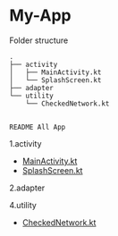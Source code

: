 # My-App

Folder structure

```
.
├── activity
│   ├── MainActivity.kt
│   └── SplashScreen.kt
├── adapter
└── utility
    └── CheckedNetwork.kt


   ``` 
   
   ``README All App``
 
1.activity
 + [MainActivity.kt](https://github.com/alirezabashi98/My-App/blob/master/MainActivity)
 + [SplashScreen.kt]()
 
2.adapter

4.utility
 + [CheckedNetwork.kt]()
 
